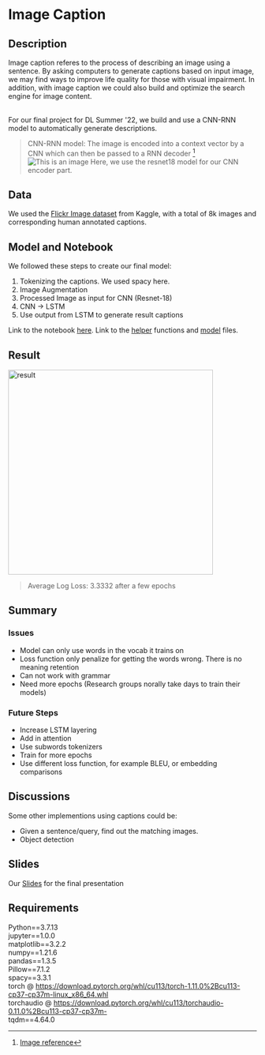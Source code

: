 # Image Caption

## Description
Image caption referes to the process of describing an image using a sentence. By asking computers to generate captions based on input image, we may find ways to improve life quality for those with visual impairment. In addition, with image caption we could also build and optimize the search engine for image content. <br><br>

For our final project for DL Summer '22, we build and use a CNN-RNN model to automatically generate descriptions.<br>

> CNN-RNN model: The image is encoded into a context vector by a CNN which can then be passed to a RNN decoder [^1]
![This is an image](https://miro.medium.com/max/1400/0*Z0KrVxXpDqTacrsF.)
Here, we use the resnet18 model for our CNN encoder part. <br>
[^1]: [Image reference](https://blog.mlreview.com/multi-modal-methods-image-captioning-from-translation-to-attention-895b6444256e)
## Data
We used the [Flickr Image dataset](https://www.kaggle.com/datasets/srbhshinde/flickr8k-sau) from Kaggle, with a total of 8k images and corresponding human annotated captions.
## Model and Notebook
We followed these steps to create our final model: <br>
1. Tokenizing the captions. We used spacy here.
2. Image Augmentation
3. Processed Image as input for CNN (Resnet-18)
4. CNN -> LSTM
5. Use output from LSTM to generate result captions<br>

Link to the notebook [here](https://github.com/ChenjiaGUO/image_caption/blob/main/DL_Final.ipynb).
Link to the [helper](https://github.com/ChenjiaGUO/image_caption/blob/main/helper.py) functions and [model](https://github.com/ChenjiaGUO/image_caption/blob/main/model.py) files.
## Result
<img width="415" alt="result" src="https://user-images.githubusercontent.com/86633319/176597505-51d736b5-db9e-48c7-a112-710e64f5d18f.png"> <br>
> Average Log Loss: 3.3332 after a few epochs
## Summary
### Issues
- Model can only use words in the vocab it trains on
- Loss function only penalize for getting the words wrong. There is no meaning retention
- Can not work with grammar
- Need more epochs (Research groups norally take days to train their models)
### Future Steps
- Increase LSTM layering
- Add in attention
- Use subwords tokenizers
- Train for more epochs
- Use different loss function, for example BLEU, or embedding comparisons
## Discussions
Some other implementions using captions could be:<br>
- Given a sentence/query, find out the matching images.
- Object detection
## Slides
Our [Slides](https://github.com/ChenjiaGUO/image_caption/blob/main/DL-Final%20presentation.pdf) for the final presentation

## Requirements
Python==3.7.13  
jupyter==1.0.0  
matplotlib==3.2.2  
numpy==1.21.6  
pandas==1.3.5  
Pillow==7.1.2  
spacy==3.3.1  
torch @ https://download.pytorch.org/whl/cu113/torch-1.11.0%2Bcu113-cp37-cp37m-linux_x86_64.whl  
torchaudio @ https://download.pytorch.org/whl/cu113/torchaudio-0.11.0%2Bcu113-cp37-cp37m-  
tqdm==4.64.0  
